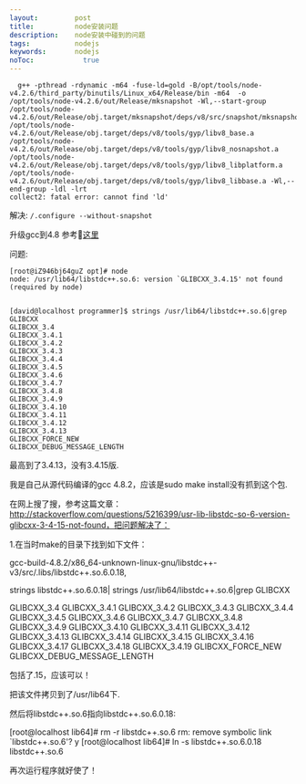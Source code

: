 ```yaml
---
layout:         post
title:          node安装问题
description:    node安装中碰到的问题
tags:           nodejs
keywords:       nodejs
noToc: 			  true
---
```


```
  g++ -pthread -rdynamic -m64 -fuse-ld=gold -B/opt/tools/node-v4.2.6/third_party/binutils/Linux_x64/Release/bin -m64  -o /opt/tools/node-v4.2.6/out/Release/mksnapshot -Wl,--start-group /opt/tools/node-v4.2.6/out/Release/obj.target/mksnapshot/deps/v8/src/snapshot/mksnapshot.o /opt/tools/node-v4.2.6/out/Release/obj.target/deps/v8/tools/gyp/libv8_base.a /opt/tools/node-v4.2.6/out/Release/obj.target/deps/v8/tools/gyp/libv8_nosnapshot.a /opt/tools/node-v4.2.6/out/Release/obj.target/deps/v8/tools/gyp/libv8_libplatform.a /opt/tools/node-v4.2.6/out/Release/obj.target/deps/v8/tools/gyp/libv8_libbase.a -Wl,--end-group -ldl -lrt
collect2: fatal error: cannot find 'ld'
```

解决:
`/.configure --without-snapshot`


升级gcc到4.8 参考[这里](http://lonelyprogram.blog.51cto.com/6246243/1355261)



问题:
```
[root@iZ946bj64guZ opt]# node
node: /usr/lib64/libstdc++.so.6: version `GLIBCXX_3.4.15' not found (required by node)
```

```

[david@localhost programmer]$ strings /usr/lib64/libstdc++.so.6|grep GLIBCXX
GLIBCXX_3.4
GLIBCXX_3.4.1
GLIBCXX_3.4.2
GLIBCXX_3.4.3
GLIBCXX_3.4.4
GLIBCXX_3.4.5
GLIBCXX_3.4.6
GLIBCXX_3.4.7
GLIBCXX_3.4.8
GLIBCXX_3.4.9
GLIBCXX_3.4.10
GLIBCXX_3.4.11
GLIBCXX_3.4.12
GLIBCXX_3.4.13
GLIBCXX_FORCE_NEW
GLIBCXX_DEBUG_MESSAGE_LENGTH
```
最高到了3.4.13，没有3.4.15版.

我是自己从源代码编译的gcc 4.8.2，应该是sudo make install没有抓到这个包.

在网上搜了搜，参考这篇文章：http://stackoverflow.com/questions/5216399/usr-lib-libstdc-so-6-version-glibcxx-3-4-15-not-found，把问题解决了：

1.在当时make的目录下找到如下文件：

gcc-build-4.8.2/x86_64-unknown-linux-gnu/libstdc++-v3/src/.libs/libstdc++.so.6.0.18,



strings libstdc++.so.6.0.18| strings /usr/lib64/libstdc++.so.6|grep GLIBCXX

GLIBCXX_3.4
GLIBCXX_3.4.1
GLIBCXX_3.4.2
GLIBCXX_3.4.3
GLIBCXX_3.4.4
GLIBCXX_3.4.5
GLIBCXX_3.4.6
GLIBCXX_3.4.7
GLIBCXX_3.4.8
GLIBCXX_3.4.9
GLIBCXX_3.4.10
GLIBCXX_3.4.11
GLIBCXX_3.4.12
GLIBCXX_3.4.13
GLIBCXX_3.4.14
GLIBCXX_3.4.15
GLIBCXX_3.4.16
GLIBCXX_3.4.17
GLIBCXX_3.4.18
GLIBCXX_3.4.19
GLIBCXX_FORCE_NEW
GLIBCXX_DEBUG_MESSAGE_LENGTH



包括了.15，应该可以！

把该文件拷贝到了/usr/lib64下.

然后将libstdc++.so.6指向libstdc++.so.6.0.18:

[root@localhost lib64]# rm -r libstdc++.so.6
rm: remove symbolic link `libstdc++.so.6'? y
[root@localhost lib64]# ln -s libstdc++.so.6.0.18 libstdc++.so.6

再次运行程序就好使了！



